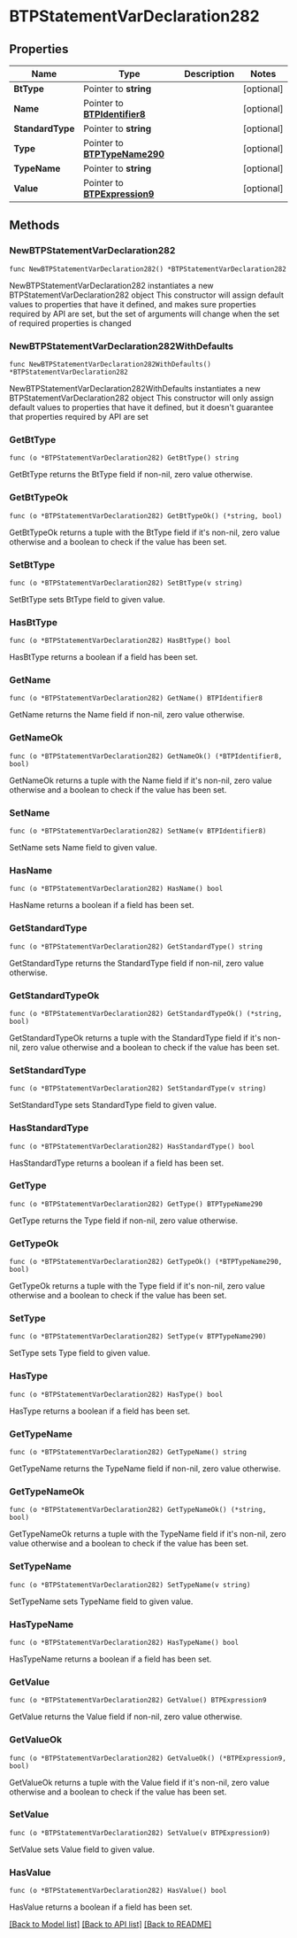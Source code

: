 # BTPStatementVarDeclaration282

## Properties

Name | Type | Description | Notes
------------ | ------------- | ------------- | -------------
**BtType** | Pointer to **string** |  | [optional] 
**Name** | Pointer to [**BTPIdentifier8**](BTPIdentifier-8.md) |  | [optional] 
**StandardType** | Pointer to **string** |  | [optional] 
**Type** | Pointer to [**BTPTypeName290**](BTPTypeName-290.md) |  | [optional] 
**TypeName** | Pointer to **string** |  | [optional] 
**Value** | Pointer to [**BTPExpression9**](BTPExpression-9.md) |  | [optional] 

## Methods

### NewBTPStatementVarDeclaration282

`func NewBTPStatementVarDeclaration282() *BTPStatementVarDeclaration282`

NewBTPStatementVarDeclaration282 instantiates a new BTPStatementVarDeclaration282 object
This constructor will assign default values to properties that have it defined,
and makes sure properties required by API are set, but the set of arguments
will change when the set of required properties is changed

### NewBTPStatementVarDeclaration282WithDefaults

`func NewBTPStatementVarDeclaration282WithDefaults() *BTPStatementVarDeclaration282`

NewBTPStatementVarDeclaration282WithDefaults instantiates a new BTPStatementVarDeclaration282 object
This constructor will only assign default values to properties that have it defined,
but it doesn't guarantee that properties required by API are set

### GetBtType

`func (o *BTPStatementVarDeclaration282) GetBtType() string`

GetBtType returns the BtType field if non-nil, zero value otherwise.

### GetBtTypeOk

`func (o *BTPStatementVarDeclaration282) GetBtTypeOk() (*string, bool)`

GetBtTypeOk returns a tuple with the BtType field if it's non-nil, zero value otherwise
and a boolean to check if the value has been set.

### SetBtType

`func (o *BTPStatementVarDeclaration282) SetBtType(v string)`

SetBtType sets BtType field to given value.

### HasBtType

`func (o *BTPStatementVarDeclaration282) HasBtType() bool`

HasBtType returns a boolean if a field has been set.

### GetName

`func (o *BTPStatementVarDeclaration282) GetName() BTPIdentifier8`

GetName returns the Name field if non-nil, zero value otherwise.

### GetNameOk

`func (o *BTPStatementVarDeclaration282) GetNameOk() (*BTPIdentifier8, bool)`

GetNameOk returns a tuple with the Name field if it's non-nil, zero value otherwise
and a boolean to check if the value has been set.

### SetName

`func (o *BTPStatementVarDeclaration282) SetName(v BTPIdentifier8)`

SetName sets Name field to given value.

### HasName

`func (o *BTPStatementVarDeclaration282) HasName() bool`

HasName returns a boolean if a field has been set.

### GetStandardType

`func (o *BTPStatementVarDeclaration282) GetStandardType() string`

GetStandardType returns the StandardType field if non-nil, zero value otherwise.

### GetStandardTypeOk

`func (o *BTPStatementVarDeclaration282) GetStandardTypeOk() (*string, bool)`

GetStandardTypeOk returns a tuple with the StandardType field if it's non-nil, zero value otherwise
and a boolean to check if the value has been set.

### SetStandardType

`func (o *BTPStatementVarDeclaration282) SetStandardType(v string)`

SetStandardType sets StandardType field to given value.

### HasStandardType

`func (o *BTPStatementVarDeclaration282) HasStandardType() bool`

HasStandardType returns a boolean if a field has been set.

### GetType

`func (o *BTPStatementVarDeclaration282) GetType() BTPTypeName290`

GetType returns the Type field if non-nil, zero value otherwise.

### GetTypeOk

`func (o *BTPStatementVarDeclaration282) GetTypeOk() (*BTPTypeName290, bool)`

GetTypeOk returns a tuple with the Type field if it's non-nil, zero value otherwise
and a boolean to check if the value has been set.

### SetType

`func (o *BTPStatementVarDeclaration282) SetType(v BTPTypeName290)`

SetType sets Type field to given value.

### HasType

`func (o *BTPStatementVarDeclaration282) HasType() bool`

HasType returns a boolean if a field has been set.

### GetTypeName

`func (o *BTPStatementVarDeclaration282) GetTypeName() string`

GetTypeName returns the TypeName field if non-nil, zero value otherwise.

### GetTypeNameOk

`func (o *BTPStatementVarDeclaration282) GetTypeNameOk() (*string, bool)`

GetTypeNameOk returns a tuple with the TypeName field if it's non-nil, zero value otherwise
and a boolean to check if the value has been set.

### SetTypeName

`func (o *BTPStatementVarDeclaration282) SetTypeName(v string)`

SetTypeName sets TypeName field to given value.

### HasTypeName

`func (o *BTPStatementVarDeclaration282) HasTypeName() bool`

HasTypeName returns a boolean if a field has been set.

### GetValue

`func (o *BTPStatementVarDeclaration282) GetValue() BTPExpression9`

GetValue returns the Value field if non-nil, zero value otherwise.

### GetValueOk

`func (o *BTPStatementVarDeclaration282) GetValueOk() (*BTPExpression9, bool)`

GetValueOk returns a tuple with the Value field if it's non-nil, zero value otherwise
and a boolean to check if the value has been set.

### SetValue

`func (o *BTPStatementVarDeclaration282) SetValue(v BTPExpression9)`

SetValue sets Value field to given value.

### HasValue

`func (o *BTPStatementVarDeclaration282) HasValue() bool`

HasValue returns a boolean if a field has been set.


[[Back to Model list]](../README.md#documentation-for-models) [[Back to API list]](../README.md#documentation-for-api-endpoints) [[Back to README]](../README.md)


